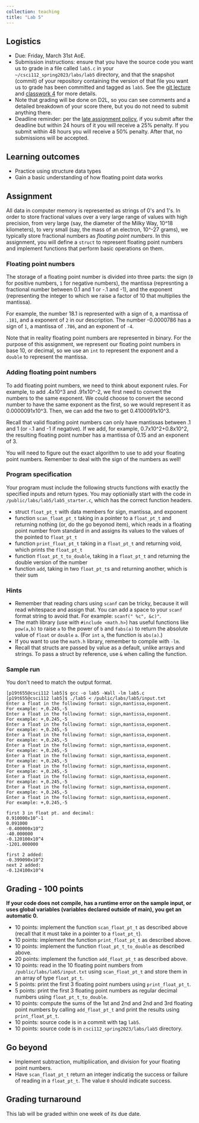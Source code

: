 ```yaml
---
collection: teaching
title: "Lab 5"
---
```


## Logistics
* Due: Friday, March 31st AoE.
* Submission instructions: ensure that you have the source code you want us to
	grade in a file called `lab5.c` in your `~/csci112_spring2023/labs/lab5`
	directory, and that the snapshot (commit) of your repository containing the version of that file you want us to grade has been committed and
	tagged as `lab5`. See the [git lecture](https://lgw2.github.io/teaching/csci112-spring-2023/lectures/lecture2) and [classwork 4](https://lgw2.github.io/teaching/csci112-spring-2023/classwork/classwork4) for more
	details.
* Note that grading will be done on D2L, so you can see comments and a
	 detailed breakdown of your score there, but you do not need to submit
	anything there.
* Deadline reminder: per the [late assignment policy](https://lgw2.github.io/teaching/csci112-spring-2023/syllabus/#late-assignment-policies), if you submit after the deadline but within 24 hours of it you will receive a 25% penalty. If you submit within 48 hours you will receive a 50% penalty. After that, no submissions will be accepted.

## Learning outcomes
* Practice using structure data types
* Gain a basic understanding of how floating point data works

## Assignment

All data in computer memory is represented as strings of 0's and 1's. In order
to store fractional values over a very large range of values with high precision, from very large (say, the diameter of the Milky Way, 10^18 kilometers),
to very small (say, the mass of an electron, 10^-27 grams), we
typically store fractional numbers as *floating point numbers*. In this
assignment, you will define a `struct` to represent floating point
numbers and implement functions that perform basic operations on them.

### Floating point numbers

The storage of a floating point number is divided into three parts: the sign (`0` for
positive numbers, `1` for negative numbers), the mantissa (represnting a
fractional number between 0.1 and 1 or -.1 and -1), and the exponent (representing the
integer to which we raise a factor of 10 that multiplies the mantissa).

For example, the number 18.1 is represented with a sign of `0`, a mantissa of `.181`, and a
exponent of `2` in our description. The number -0.0000786 has a sign of `1`, a
mantissa of `.786`, and an exponent of `-4`.

Note that in reality floating point numbers are represented in binary. For the
purpose of this assignment, we represent our floating point numbers in base 10,
or decimal, so we use an `int` to represent the exponent and a `double`
to represent the mantissa.

### Adding floating point numbers

To add floating point numbers, we need to think about exponent rules. For
example, to add .4x10^3 and .91x10^-2, we first need to convert the numbers to the
same exponent. We could choose to convert the second number to have the same
exponent as the first, so we would represent it as 0.0000091x10^3. Then, we can
add the two to get 0.4100091x10^3.

Recall that valid floating point numbers can only have mantissas between .1 and 1 (or -.1 and -1 if negative).
If we add,
for example, 0.7x10^2+0.8x10^2, the resulting floating point number has a
mantissa of 0.15 and an exponent of 3.

You will need to figure out the exact algorithm to use to add your floating
point numbers.
Remember to deal with the sign of the numbers as well!

### Program specification

Your program must include the following structs functions with exactly the specified
inputs and return types. You may optionially start with the code in
`/public/labs/lab5/lab5_starter.c`, which has the correct function headers.
* struct `float_pt_t` with data members for sign, mantissa, and exponent
* function `scan_float_pt_t` taking in a pointer to a `float_pt_t` and
	returning nothing (or, do the go beyonod item), which reads in a floating
	point number from standard in and assigns its values to the values of the
	pointed to `float_pt_t`
* function `print_float_pt_t` taking in a `float_pt_t` and returning void,
	which prints the `float_pt_t`
* function `float_pt_t_to_double`, taking in a `float_pt_t` and returning the
	double version of the number
* function `add`, taking in two `float_pt_t`s and returning another, which is
	their sum

### Hints

* Remember that reading chars using `scanf` can be tricky, because it will read
	whitespace and assign that. You can add a space to your `scanf` format string to avoid that. For example: `scanf(" %c", &c)"`.
* The math library (use with `#include <math.h>`) has useful functions like
	`pow(a,b)` to raise `a` to the power of `b` and `fabs(a)` to return the
	absolute value of `float` or `double` `a`. (For `int` `a`, the function is
	`abs(a)`.)
* If you want to use the `math.h` library, remember to compile with `-lm`.
* Recall that structs are passed by value as a default, unlike arrays and
	strings. To pass a struct by reference, use `&` when calling the function.

### Sample run

You don't need to match the output format.

```
[p19t655@csci112 lab5]$ gcc -o lab5 -Wall -lm lab5.c
[p19t655@csci112 lab5]$ ./lab5 < /public/labs/lab5/input.txt
Enter a float in the following format: sign,mantissa,exponent.
For example: +,0.245,-5
Enter a float in the following format: sign,mantissa,exponent.
For example: +,0.245,-5
Enter a float in the following format: sign,mantissa,exponent.
For example: +,0.245,-5
Enter a float in the following format: sign,mantissa,exponent.
For example: +,0.245,-5
Enter a float in the following format: sign,mantissa,exponent.
For example: +,0.245,-5
Enter a float in the following format: sign,mantissa,exponent.
For example: +,0.245,-5
Enter a float in the following format: sign,mantissa,exponent.
For example: +,0.245,-5
Enter a float in the following format: sign,mantissa,exponent.
For example: +,0.245,-5
Enter a float in the following format: sign,mantissa,exponent.
For example: +,0.245,-5
Enter a float in the following format: sign,mantissa,exponent.
For example: +,0.245,-5

first 3 in float pt. and decimal:
0.910000x10^-1
0.091000
-0.400000x10^2
-40.000000
-0.120100x10^4
-1201.000000

first 2 added:
-0.399090x10^2
next 2 added:
-0.124100x10^4
```

## Grading - 100 points
**If your code does not compile, has a runtime error on the sample input,
or uses global variables (variables declared outside of main), you get an
automatic 0.**
* 10 points: implement the function `scan_float_pt_t` as described above
	(recall that it must take in a pointer to a `float_pt_t`).
* 10 points: implement the function `print_float_pt_t` as described above.
* 10 points: implement the function `float_pt_t_to_double` as described above.
* 20 points: implement the function `add_float_pt_t` as described above.
* 10 points: read in the 10 floating point numbers from `/public/labs/lab5/input.txt` using `scan_float_pt_t`
	and store them in an array of type `float_pt_t`.
* 5 points: print the first 3 floating point numbers using `print_float_pt_t`.
* 5 points: print the first 3 floating point numbers as regular decimal
	numbers  using
	`float_pt_t_to_double`.
* 10 points: compute the sums of the 1st and 2nd and 2nd and 3rd floating point numbers by calling `add_float_pt_t` and print the results using `print_float_pt_t`.
* 10 points: source code is in a commit with tag `lab5`.
* 10 points: source code is in `csci112_spring2023/labs/lab5` directory.

## Go beyond
* Implement subtraction, multipliication, and division for your floating point
	numbers.
* Have `scan_float_pt_t` return an integer indicatig the success or failure of
	reading in a `float_pt_t`. The value `0` should indicate success.

## Grading turnaround
This lab will be graded within one week of its due date.
